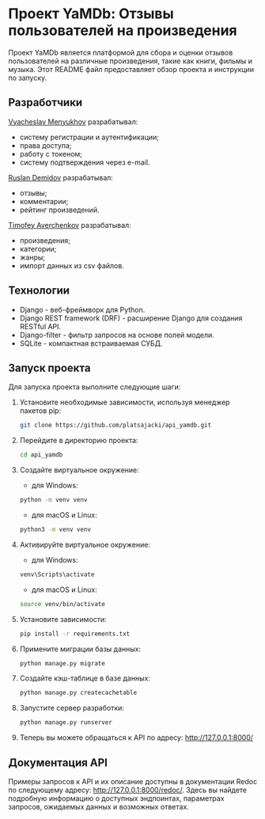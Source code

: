 # Проект YaMDb: Отзывы пользователей на произведения

Проект YaMDb является платформой для сбора и оценки отзывов пользователей на различные произведения, такие как книги, фильмы и музыка. Этот README файл предоставляет обзор проекта и инструкции по запуску.

## Разработчики

[Vyacheslav Menyukhov](https://github.com/platsajacki) разрабатывал:
  - систему регистрации и аутентификации;
  - права доступа;
  - работу с токеном;
  - систему подтверждения через e-mail.

[Ruslan Demidov](https://github.com/Profx501) разрабатывал:
  - отзывы;
  - комментарии;
  - рейтинг произведений.

[Timofey Averchenkov](https://github.com/Mind-Insight) разрабатывал:
  - произведения;
  - категории;
  - жанры;
  - импорт данных из csv файлов.

## Технологии
- Django - веб-фреймворк для Python.
- Django REST framework (DRF) - расширение Django для создания RESTful API.
- Django-filter - фильтр запросов на основе полей модели.
- SQLite - компактная встраиваемая СУБД.

## Запуск проекта

Для запуска проекта выполните следующие шаги:

1. Установите необходимые зависимости, используя менеджер пакетов pip:
    ```bash
    git clone https://github.com/platsajacki/api_yamdb.git
    ```

2. Перейдите в директорию проекта:
    ```bash
    cd api_yamdb
    ```

3. Создайте виртуальное окружение:
    - для Windows:
    ```bash
    python -m venv venv
    ```

    - для macOS и Linux:
    ```bash
    python3 -m venv venv
    ```

4. Активируйте виртуальное окружение:
    - для Windows:
    ```bash
    venv\Scripts\activate
    ```

    - для macOS и Linux:
    ```bash
    source venv/bin/activate
    ```

5. Установите зависимости:
    ```bash
    pip install -r requirements.txt
    ```

6. Примените миграции базы данных:
    ```bash
    python manage.py migrate
    ```

7. Создайте кэш-таблице в базе данных:
    ```bash
    python manage.py createcachetable
    ```

8. Запустите сервер разработки:
    ```bash
    python manage.py runserver
    ```

9. Теперь вы можете обращаться к API по адресу: http://127.0.0.1:8000/

## Документация API
Примеры запросов к API и их описание доступны в документации Redoc по следующему адресу: http://127.0.0.1:8000/redoc/. Здесь вы найдете подробную информацию о доступных эндпоинтах, параметрах запросов, ожидаемых данных и возможных ответах.
